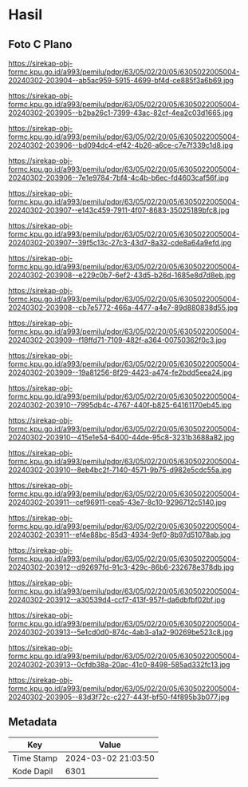 # Hasil

## Foto C Plano

https://sirekap-obj-formc.kpu.go.id/a993/pemilu/pdpr/63/05/02/20/05/6305022005004-20240302-203904--ab5ac959-5915-4699-bf4d-ce885f3a6b69.jpg

https://sirekap-obj-formc.kpu.go.id/a993/pemilu/pdpr/63/05/02/20/05/6305022005004-20240302-203905--b2ba26c1-7399-43ac-82cf-4ea2c03d1665.jpg

https://sirekap-obj-formc.kpu.go.id/a993/pemilu/pdpr/63/05/02/20/05/6305022005004-20240302-203906--bd094dc4-ef42-4b26-a6ce-c7e7f339c1d8.jpg

https://sirekap-obj-formc.kpu.go.id/a993/pemilu/pdpr/63/05/02/20/05/6305022005004-20240302-203906--7e1e9784-7bf4-4c4b-b6ec-fd4603caf56f.jpg

https://sirekap-obj-formc.kpu.go.id/a993/pemilu/pdpr/63/05/02/20/05/6305022005004-20240302-203907--e143c459-7911-4f07-8683-35025189bfc8.jpg

https://sirekap-obj-formc.kpu.go.id/a993/pemilu/pdpr/63/05/02/20/05/6305022005004-20240302-203907--39f5c13c-27c3-43d7-8a32-cde8a64a9efd.jpg

https://sirekap-obj-formc.kpu.go.id/a993/pemilu/pdpr/63/05/02/20/05/6305022005004-20240302-203908--e229c0b7-6ef2-43d5-b26d-1685e8d7d8eb.jpg

https://sirekap-obj-formc.kpu.go.id/a993/pemilu/pdpr/63/05/02/20/05/6305022005004-20240302-203908--cb7e5772-466a-4477-a4e7-89d880838d55.jpg

https://sirekap-obj-formc.kpu.go.id/a993/pemilu/pdpr/63/05/02/20/05/6305022005004-20240302-203909--f18ffd71-7109-482f-a364-00750362f0c3.jpg

https://sirekap-obj-formc.kpu.go.id/a993/pemilu/pdpr/63/05/02/20/05/6305022005004-20240302-203909--19a81256-8f29-4423-a474-fe2bdd5eea24.jpg

https://sirekap-obj-formc.kpu.go.id/a993/pemilu/pdpr/63/05/02/20/05/6305022005004-20240302-203910--7995db4c-4767-440f-b825-64161170eb45.jpg

https://sirekap-obj-formc.kpu.go.id/a993/pemilu/pdpr/63/05/02/20/05/6305022005004-20240302-203910--415e1e54-6400-44de-95c8-3231b3688a82.jpg

https://sirekap-obj-formc.kpu.go.id/a993/pemilu/pdpr/63/05/02/20/05/6305022005004-20240302-203910--8eb4bc2f-7140-4571-9b75-d982e5cdc55a.jpg

https://sirekap-obj-formc.kpu.go.id/a993/pemilu/pdpr/63/05/02/20/05/6305022005004-20240302-203911--cef96911-cea5-43e7-8c10-9296712c5140.jpg

https://sirekap-obj-formc.kpu.go.id/a993/pemilu/pdpr/63/05/02/20/05/6305022005004-20240302-203911--ef4e88bc-85d3-4934-9ef0-8b97d51078ab.jpg

https://sirekap-obj-formc.kpu.go.id/a993/pemilu/pdpr/63/05/02/20/05/6305022005004-20240302-203912--d92697fd-91c3-429c-86b6-232678e378db.jpg

https://sirekap-obj-formc.kpu.go.id/a993/pemilu/pdpr/63/05/02/20/05/6305022005004-20240302-203912--a30539d4-ccf7-413f-957f-da6dbfbf02bf.jpg

https://sirekap-obj-formc.kpu.go.id/a993/pemilu/pdpr/63/05/02/20/05/6305022005004-20240302-203913--5e1cd0d0-874c-4ab3-a1a2-90269be523c8.jpg

https://sirekap-obj-formc.kpu.go.id/a993/pemilu/pdpr/63/05/02/20/05/6305022005004-20240302-203913--0cfdb38a-20ac-41c0-8498-585ad332fc13.jpg

https://sirekap-obj-formc.kpu.go.id/a993/pemilu/pdpr/63/05/02/20/05/6305022005004-20240302-203905--83d3f72c-c227-443f-bf50-f4f895b3b077.jpg


## Metadata

| Key        | Value               |
| ---------- | ------------------- |
| Time Stamp | 2024-03-02 21:03:50 |
| Kode Dapil | 6301                |



